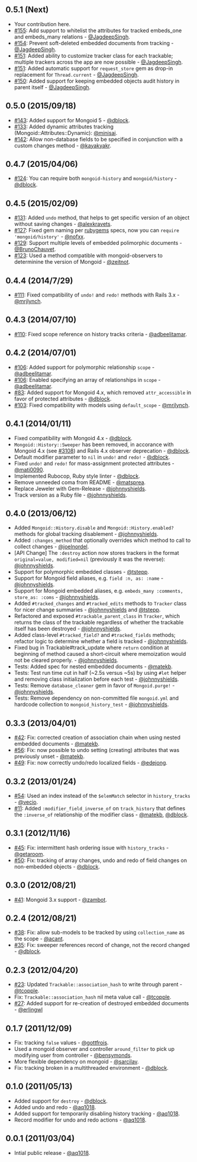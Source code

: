 0.5.1 (Next)
------------

* Your contribution here.
* [#155](https://github.com/aq1018/mongoid-history/pull/155): Add support to whitelist the attributes for tracked embeds_one and embeds_many relations - [@JagdeepSingh](https://github.com/JagdeepSingh).
* [#154](https://github.com/aq1018/mongoid-history/pull/154): Prevent soft-deleted embedded documents from tracking - [@JagdeepSingh](https://github.com/JagdeepSingh).
* [#151](https://github.com/aq1018/mongoid-history/pull/151): Added ability to customize tracker class for each trackable; multiple trackers across the app are now possible - [@JagdeepSingh](https://github.com/JagdeepSingh).
* [#151](https://github.com/aq1018/mongoid-history/pull/151): Added automatic support for `request_store` gem as drop-in replacement for `Thread.current` - [@JagdeepSingh](https://github.com/JagdeepSingh).
* [#150](https://github.com/aq1018/mongoid-history/pull/150): Added support for keeping embedded objects audit history in parent itself - [@JagdeepSingh](https://github.com/JagdeepSingh).

0.5.0 (2015/09/18)
------------------

* [#143](https://github.com/aq1018/mongoid-history/pull/143): Added support for Mongoid 5 - [@dblock](https://github.com/dblock).
* [#133](https://github.com/aq1018/mongoid-history/pull/133): Added dynamic attributes tracking (Mongoid::Attributes::Dynamic): [@minisai](https://github.com/minisai).
* [#142](https://github.com/aq1018/mongoid-history/pull/142): Allow non-database fields to be specified in conjunction with a custom changes method - [@kayakyakr](https://github.com/kayakyakr).

0.4.7 (2015/04/06)
------------------

* [#124](https://github.com/aq1018/mongoid-history/pull/124): You can require both `mongoid-history` and `mongoid/history` - [@dblock](https://github.com/dblock).

0.4.5 (2015/02/09)
------------------

* [#131](https://github.com/aq1018/mongoid-history/pull/131): Added `undo` method, that helps to get specific version of an object without saving changes - [@alexkravets](https://github.com/alexkravets).
* [#127](https://github.com/aq1018/mongoid-history/pull/127): Fixed gem naming per [rubygems](http://guides.rubygems.org/name-your-gem/) specs, now you can `require 'mongoid/history'` - [@nofxx](https://github.com/nofxx).
* [#129](https://github.com/aq1018/mongoid-history/pull/129): Support multiple levels of embedded polimorphic documents - [@BrunoChauvet](https://github.com/BrunoChauvet).
* [#123](https://github.com/aq1018/mongoid-history/pull/123): Used a method compatible with mongoid-observers to determinine the version of Mongoid - [@zeitnot](https://github.com/zeitnot).

0.4.4 (2014/7/29)
-----------------

* [#111](https://github.com/aq1018/mongoid-history/pull/111): Fixed compatibility of `undo!` and `redo!` methods with Rails 3.x - [@mrjlynch](https://github.com/mrjlynch).

0.4.3 (2014/07/10)
------------------

* [#110](https://github.com/aq1018/mongoid-history/pull/110): Fixed scope reference on history tracks criteria -  [@adbeelitamar](https://github.com/adbeelitamar).

0.4.2 (2014/07/01)
------------------

* [#106](https://github.com/aq1018/mongoid-history/pull/106): Added support for polymorphic relationship `scope` -  [@adbeelitamar](https://github.com/adbeelitamar).
* [#106](https://github.com/aq1018/mongoid-history/pull/106): Enabled specifying an array of relationships in `scope` -  [@adbeelitamar](https://github.com/adbeelitamar).
* [#83](https://github.com/aq1018/mongoid-history/pull/83): Added support for Mongoid 4.x, which removed `attr_accessible` in favor of protected attributes - [@dblock](https://github.com/dblock).
* [#103](https://github.com/aq1018/mongoid-history/pull/103): Fixed compatibility with models using `default_scope` - [@mrjlynch](https://github.com/mrjlynch).

0.4.1 (2014/01/11)
------------------

* Fixed compatibility with Mongoid 4.x - [@dblock](https://github.com/dblock).
* `Mongoid::History::Sweeper` has been removed, in accorance with Mongoid 4.x (see [#3108](https://github.com/mongoid/mongoid/issues/3108)) and Rails 4.x observer deprecation - [@dblock](https://github.com/dblock).
* Default modifier parameter to `nil` in `undo!` and `redo!` - [@dblock](https://github.com/dblock).
* Fixed `undo!` and `redo!` for mass-assignment protected attributes - [@mati0090](https://github.com/mati0090).
* Implemented Rubocop, Ruby style linter - [@dblock](https://github.com/dblock).
* Remove unneeded coma from README - [@matsprea](https://github.com/matsprea).
* Replace Jeweler with Gem-Release - [@johnnyshields](https://github.com/johnnyshields).
* Track version as a Ruby file - [@johnnyshields](https://github.com/johnnyshields).

0.4.0 (2013/06/12)
------------------

* Added `Mongoid::History.disable` and `Mongoid::History.enabled?` methods for global tracking disablement - [@johnnyshields](https://github.com/johnnyshields).
* Added `:changes_method` that optionally overrides which method to call to collect changes - [@joelnordel](https://github.com/joelnordell).
* [API Change] The `:destroy` action now stores trackers in the format `original=value, modified=nil` (previously it was the reverse): [@johnnyshields](https://github.com/johnnyshields).
* Support for polymorphic embedded classes - [@tstepp](https://github.com/tstepp).
* Support for Mongoid field aliases, e.g. `field :n, as: :name` - [@johnnyshields](https://github.com/johnnyshields).
* Support for Mongoid embedded aliases, e.g. `embeds_many :comments, store_as: :coms` - [@johnnyshields](https://github.com/johnnyshields).
* Added `#tracked_changes` and `#tracked_edits` methods to `Tracker` class for nicer change summaries - [@johnnyshields](https://github.com/johnnyshields) and [@tstepp](https://github.com/tstepp).
* Refactored and exposed `#trackable_parent_class` in `Tracker`, which returns the class of the trackable regardless of whether the trackable itself has been destroyed - [@johnnyshields](https://github.com/johnnyshields).
* Added class-level `#tracked_field?` and `#tracked_fields` methods; refactor logic to determine whether a field is tracked - [@johnnyshields](https://github.com/johnnyshields).
* Fixed bug in Trackable#track_update where `return` condition at beginning of method caused a short-circuit where memoization would not be cleared properly. - [@johnnyshields](https://github.com/johnnyshields).
* Tests: Added spec for nested embedded documents - [@matekb](https://github.com/matekb).
* Tests: Test run time cut in half (~2.5s versus ~5s) by using `#let` helper and removing class initialization before each test - [@johnnyshields](https://github.com/johnnyshields).
* Tests: Remove `database_cleaner` gem in favor of `Mongoid.purge!` - [@johnnyshields](https://github.com/johnnyshields).
* Tests: Remove dependency on non-committed file `mongoid.yml` and hardcode collection to `mongoid_history_test` - [@johnnyshields](https://github.com/johnnyshields).

0.3.3 (2013/04/01)
------------------

* [#42](https://github.com/aq1018/mongoid-history/issues/42): Fix: corrected creation of association chain when using nested embedded documents - [@matekb](https://github.com/matekb).
* [#56](https://github.com/aq1018/mongoid-history/issues/56): Fix: now possible to undo setting (creating) attributes that was previously unset - [@matekb](https://github.com/matekb).
* [#49](https://github.com/aq1018/mongoid-history/issues/49): Fix: now correctly undo/redo localized fields - [@edejong](https://github.com/edejong).


0.3.2 (2013/01/24)
------------------

* [#54](https://github.com/aq1018/mongoid-history/pull/54): Used an index instead of the `$elemMatch` selector in `history_tracks` - [@vecio](https://github.com/vecio).
* [#11](https://github.com/aq1018/mongoid-history/issues/11): Added `:modifier_field_inverse_of` on `track_history` that defines the `:inverse_of` relationship of the modifier class - [@matekb](https://github.com/matekb), [@dblock](https://github.com/dblock).

0.3.1 (2012/11/16)
------------------

* [#45](https://github.com/aq1018/mongoid-history/pull/45): Fix: intermittent hash ordering issue with `history_tracks` - [@getaroom](https://github.com/getaroom).
* [#50](https://github.com/aq1018/mongoid-history/pull/50): Fix: tracking of array changes, undo and redo of field changes on non-embedded objects - [@dblock](https://github.com/dblock).

0.3.0 (2012/08/21)
------------------

* [#41](https://github.com/aq1018/mongoid-history/pull/41): Mongoid 3.x support - [@zambot](https://github.com/zambot).

0.2.4 (2012/08/21)
------------------

* [#38](https://github.com/aq1018/mongoid-history/pull/38): Fix: allow sub-models to be tracked by using `collection_name` as the scope - [@acant](https://github.com/acant).
* [#35](https://github.com/aq1018/mongoid-history/pull/35): Fix: sweeper references record of change, not the record changed - [@dblock](https://github.com/dblock).

0.2.3 (2012/04/20)
------------------

* [#23](https://github.com/aq1018/mongoid-history/pull/34): Updated `Trackable::association_hash` to write through parent - [@tcopple](https://github.com/tcopple).
* Fix: `Trackable::association_hash` nil meta value call - [@tcopple](https://github.com/tcopple).
* [#27](https://github.com/aq1018/mongoid-history/pull/27): Added support for re-creation of destroyed embedded documents - [@erlingwl](https://github.com/erlingwl)

0.1.7 (2011/12/09)
------------------

* Fix: tracking `false` values - [@gottfrois](https://github.com/gottfrois).
* Used a mongoid observer and controller `around_filter` to pick up modifying user from controller - [@bensymonds](https://github.com/bensymonds).
* More flexible dependency on mongoid - [@sarcilav](https://github.com/sarcilav).
* Fix: tracking broken in a multithreaded environment - [@dblock](https://github.com/dblock).

0.1.0 (2011/05/13)
------------------

* Added support for `destroy` - [@dblock](https://github.com/dblock).
* Added undo and redo - [@aq1018](https://github.com/aq1018).
* Added support for temporarily disabling history tracking - [@aq1018](https://github.com/aq1018).
* Record modifier for undo and redo actions - [@aq1018](https://github.com/aq1018).

0.0.1 (2011/03/04)
------------------

* Intial public release - [@aq1018](https://github.com/aq1018).
